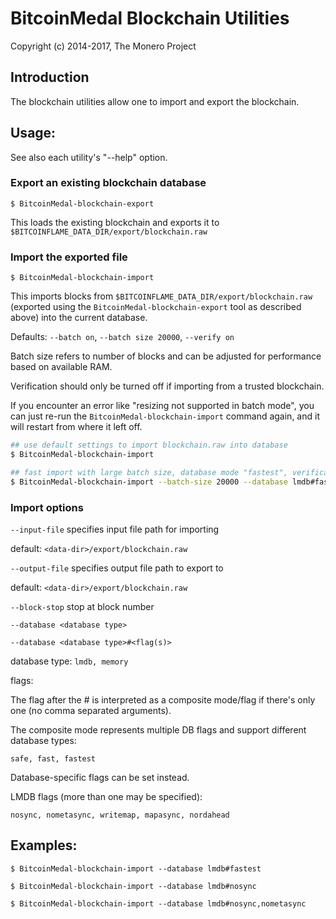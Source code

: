 # BitcoinMedal Blockchain Utilities

Copyright (c) 2014-2017, The Monero Project

## Introduction

The blockchain utilities allow one to import and export the blockchain.

## Usage:

See also each utility's "--help" option.

### Export an existing blockchain database

`$ BitcoinMedal-blockchain-export`

This loads the existing blockchain and exports it to `$BITCOINFLAME_DATA_DIR/export/blockchain.raw`

### Import the exported file

`$ BitcoinMedal-blockchain-import`

This imports blocks from `$BITCOINFLAME_DATA_DIR/export/blockchain.raw` (exported using the
`BitcoinMedal-blockchain-export` tool as described above) into the current database.

Defaults: `--batch on`, `--batch size 20000`, `--verify on`

Batch size refers to number of blocks and can be adjusted for performance based on available RAM.

Verification should only be turned off if importing from a trusted blockchain.

If you encounter an error like "resizing not supported in batch mode", you can just re-run
the `BitcoinMedal-blockchain-import` command again, and it will restart from where it left off.

```bash
## use default settings to import blockchain.raw into database
$ BitcoinMedal-blockchain-import

## fast import with large batch size, database mode "fastest", verification off
$ BitcoinMedal-blockchain-import --batch-size 20000 --database lmdb#fastest --verify off

```

### Import options

`--input-file`
specifies input file path for importing

default: `<data-dir>/export/blockchain.raw`

`--output-file`
specifies output file path to export to

default: `<data-dir>/export/blockchain.raw`

`--block-stop`
stop at block number

`--database <database type>`

`--database <database type>#<flag(s)>`

database type: `lmdb, memory`

flags:

The flag after the # is interpreted as a composite mode/flag if there's only
one (no comma separated arguments).

The composite mode represents multiple DB flags and support different database types:

`safe, fast, fastest`

Database-specific flags can be set instead.

LMDB flags (more than one may be specified):

`nosync, nometasync, writemap, mapasync, nordahead`

## Examples:

```
$ BitcoinMedal-blockchain-import --database lmdb#fastest

$ BitcoinMedal-blockchain-import --database lmdb#nosync

$ BitcoinMedal-blockchain-import --database lmdb#nosync,nometasync
```
